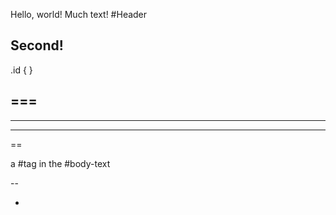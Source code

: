 
Hello, world!
Much text!
#Header
## Second!

.id { }

===
---
***
___

==

a #tag in the #body-text

--

*


